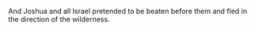 And Joshua and all Israel pretended to be beaten before them and fled in the direction of the wilderness.
